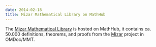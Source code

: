 ```yaml
---
date: 2014-02-18
title: Mizar Mathematical Library on MathHub
---
```

The [Mizar Mathematical Library](https://mathhub.info/Mizar) is hosted on MathHub, it contains ca. 50.000 definitions, theorems, and proofs from the [Mizar](http://mizar.org/) project in OMDoc/MMT.
